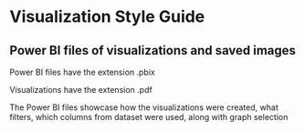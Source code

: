 # Visualization Style Guide
## Power BI files of visualizations and saved images


Power BI files have the extension .pbix

Visualizations have the extension .pdf  

The Power BI files showcase how the visualizations were created, what filters, which columns from dataset were used, along with graph selection

